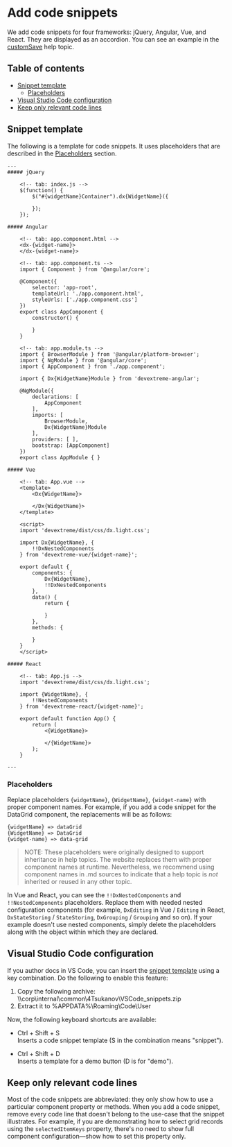 # Add code snippets

We add code snippets for four frameworks: jQuery, Angular, Vue, and React. They are displayed as an accordion. You can see an example in the [customSave](https://js.devexpress.com/Documentation/ApiReference/UI_Components/dxDataGrid/Configuration/stateStoring/#customSave) help topic.

## Table of contents

- [Snippet template](#snippet-template)
  - [Placeholders](#placeholders)
- [Visual Studio Code configuration](#visual-studio-code-configuration)
- [Keep only relevant code lines](#keep-only-relevant-code-lines)

## Snippet template

The following is a template for code snippets. It uses placeholders that are described in the [Placeholders](#placeholders) section.

```
---
##### jQuery

    <!-- tab: index.js -->
    $(function() {
        $("#{widgetName}Container").dx{WidgetName}({

        });
    });

##### Angular

    <!-- tab: app.component.html -->
    <dx-{widget-name}>
    </dx-{widget-name}>

    <!-- tab: app.component.ts -->
    import { Component } from '@angular/core';

    @Component({
        selector: 'app-root',
        templateUrl: './app.component.html',
        styleUrls: ['./app.component.css']
    })
    export class AppComponent {
        constructor() {
            
        }
    }

    <!-- tab: app.module.ts -->
    import { BrowserModule } from '@angular/platform-browser';
    import { NgModule } from '@angular/core';
    import { AppComponent } from './app.component';

    import { Dx{WidgetName}Module } from 'devextreme-angular';

    @NgModule({
        declarations: [
            AppComponent
        ],
        imports: [
            BrowserModule,
            Dx{WidgetName}Module
        ],
        providers: [ ],
        bootstrap: [AppComponent]
    })
    export class AppModule { }

##### Vue

    <!-- tab: App.vue -->
    <template>
        <Dx{WidgetName}>
            
        </Dx{WidgetName}>
    </template>

    <script>
    import 'devextreme/dist/css/dx.light.css';

    import Dx{WidgetName}, {
        !!DxNestedComponents
    } from 'devextreme-vue/{widget-name}';

    export default {
        components: {
            Dx{WidgetName},
            !!DxNestedComponents
        },
        data() {
            return {
                
            }
        },
        methods: {
            
        }
    }
    </script>

##### React

    <!-- tab: App.js -->
    import 'devextreme/dist/css/dx.light.css';

    import {WidgetName}, {
        !!NestedComponents
    } from 'devextreme-react/{widget-name}';

    export default function App() {
        return (
            <{WidgetName}>
                
            </{WidgetName}>
        );
    }

---
```

### Placeholders

Replace placeholders `{widgetName}`, `{WidgetName}`, `{widget-name}` with proper component names. For example, if you add a code snippet for the DataGrid component, the replacements will be as follows:

    {widgetName} => dataGrid
    {WidgetName} => DataGrid
    {widget-name} => data-grid

> NOTE: These placeholders were originally designed to support inheritance in help topics. The website replaces them with proper component names at runtime. Nevertheless, we recommend using component names in .md sources to indicate that a help topic is _not_ inherited or reused in any other topic.

In Vue and React, you can see the `!!DxNestedComponents` and `!!NestedComponents` placeholders. Replace them with needed nested configuration components (for example, `DxEditing` in Vue / `Editing` in React, `DxStateStoring` / `StateStoring`, `DxGrouping` / `Grouping` and so on). If your example doesn't use nested components, simply delete the placeholders along with the object within which they are declared.

## Visual Studio Code configuration

If you author docs in VS Code, you can insert the [snippet template](#snippet-template) using a key combination. Do the following to enable this feature:

1. Copy the following archive: \\\corp\internal\common\4Tsukanov\VSCode_snippets.zip
1. Extract it to %APPDATA%\Roaming\Code\User

Now, the following keyboard shortcuts are available:

- Ctrl + Shift + S      
Inserts a code snippet template (S in the combination means "snippet").

- Ctrl + Shift + D          
Inserts a template for a demo button (D is for "demo").

## Keep only relevant code lines

Most of the code snippets are abbreviated: they only show how to use a particular component property or methods. When you add a code snippet, remove every code line that doesn't belong to the use-case that the snippet illustrates. For example, if you are demonstrating how to select grid records using the `selectedItemKeys` property, there's no need to show full component configuration&mdash;show how to set this property only.
